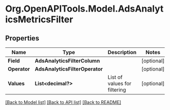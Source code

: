# Org.OpenAPITools.Model.AdsAnalyticsMetricsFilter

## Properties

Name | Type | Description | Notes
------------ | ------------- | ------------- | -------------
**Field** | **AdsAnalyticsFilterColumn** |  | [optional] 
**Operator** | **AdsAnalyticsFilterOperator** |  | [optional] 
**Values** | **List<decimal?>** | List of values for filtering | [optional] 

[[Back to Model list]](../README.md#documentation-for-models) [[Back to API list]](../README.md#documentation-for-api-endpoints) [[Back to README]](../README.md)

